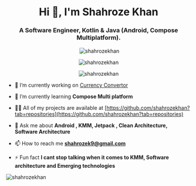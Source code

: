 <h1 align="center">Hi 👋, I'm Shahroze Khan</h1>
<h3 align="center">A Software Engineer, Kotlin & Java (Android, Compose Multiplatform).</h3>


<p align="center">&nbsp;<img align="center" src="https://github-readme-stats.vercel.app/api?username=shahrozekhan&theme=ambient_gradient&show_icons=true&locale=en" alt="shahrozekhan" /></p>


<p align="center"><img align="center" src="https://github-readme-stats.vercel.app/api/top-langs?username=shahrozekhan&show_icons=true&theme=ambient_gradient&locale=en&layout=compact" alt="shahrozekhan" /></p>

<p align="center"> <img src="https://komarev.com/ghpvc/?username=shahrozekhan&label=Profile%20views&color=0e75b6&style=flat" alt="shahrozekhan" /> </p>

- 🔭 I’m currently working on [Currency Convertor](currency_convertor)

- 🌱 I’m currently learning **Compose Multi platform**

- 👨‍💻 All of my projects are available at [https://github.com/shahrozekhan?tab=repositories](https://github.com/shahrozekhan?tab=repositories)

- 💬 Ask me about **Android , KMM, Jetpack , Clean Architecture, Software Architecture**

- 📫 How to reach me **shahrozek9@gmail.com**

- ⚡ Fun fact **I cant stop talking when it comes to KMM, Software architecture and Emerging technologies**

<p><img align="center" src="https://github-readme-streak-stats.herokuapp.com/?user=shahrozekhan&" alt="shahrozekhan" /></p>
